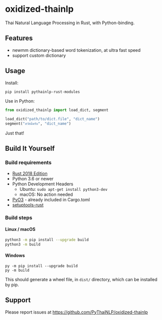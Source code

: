 # oxidized-thainlp

Thai Natural Language Processing in Rust, with Python-binding.

## Features

- newmm dictionary-based word tokenization, at ultra fast speed
- support custom dictionary

## Usage

Install:
```bash
pip install pythainlp-rust-modules
```

Use in Python:
```python
from oxidized_thainlp import load_dict, segment

load_dict("path/to/dict.file", "dict_name")
segment("สวัสดีครับ", "dict_name")
```

Just that!

## Build It Yourself

### Build requirements

- [Rust 2018 Edition](https://www.rust-lang.org/tools/install)
- Python 3.6 or newer
- Python Development Headers
  - Ubuntu: `sudo apt-get install python3-dev`
  - macOS: No action needed
- [PyO3](https://github.com/PyO3/pyo3) - already included in Cargo.toml
- [setuptools-rust](https://github.com/PyO3/setuptools-rust)

### Build steps

#### Linux / macOS
```bash
python3 -m pip install --upgrade build
python3 -m build
```

#### Windows
```shell
py -m pip install --upgrade build
py -m build
```

This should generate a wheel file, in `dist/` directory, which can be installed by pip.

## Support

Please report issues at https://github.com/PyThaiNLP/oxidized-thainlp

